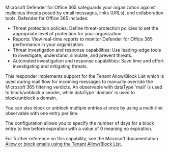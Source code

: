 Microsoft Defender for Office 365 safeguards your organization against malicious threats posed by email messages, links (URLs), and collaboration tools. Defender for Office 365 includes:

* Threat protection policies: Define threat-protection policies to set the appropriate level of protection for your organization.
* Reports: View real-time reports to monitor Defender for Office 365 performance in your organization.
* Threat investigation and response capabilities: Use leading-edge tools to investigate, understand, simulate, and prevent threats.
* Automated investigation and response capabilities: Save time and effort investigating and mitigating threats.

This responder implements support for the Tenant Allow/Block List which is used during mail flow for incoming messages to manually override the Microsoft 365 filtering verdicts. An observable with dataType 'mail' is used to block/unblock a sender, while dataType 'domain' is used to block/unblock a domain.

You can also block or unblock multiple entries at once by using a multi-line observable with one entry per line.

The configuration allows you to specify the number of days for a block entry to live before expiration with a value of 0 meaning no expiration.

For further reference on this capability, see the Microsoft documentation [Allow or block emails using the Tenant Allow/Block List](https://learn.microsoft.com/en-us/microsoft-365/security/office-365-security/allow-block-email-spoof?view=o365-worldwide).
